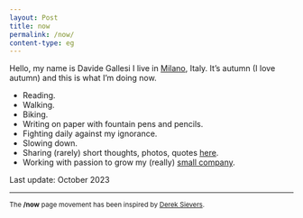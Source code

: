 ```yaml
---
layout: Post
title: now
permalink: /now/
content-type: eg
---
```



Hello, my name is Davide Gallesi I live in [Milano](https://en.wikipedia.org/wiki/Milan), Italy. It’s autumn (I love autumn) and this is what I’m doing now.

- Reading.
- Walking.
- Biking.
- Writing on paper with fountain pens and pencils.
- Fighting daily against my ignorance.
- Slowing down.
- Sharing (rarely) short thoughts, photos, quotes <a rel="me" href="https://mastodon.uno/@davidegallesi">here</a>.
- Working with passion to grow my (really) [small company](http://www.nexo.me/).


Last update: October 2023


***

<small>The **/now** page movement has been inspired by [Derek Sievers](https://sivers.org/nowff).</small>
